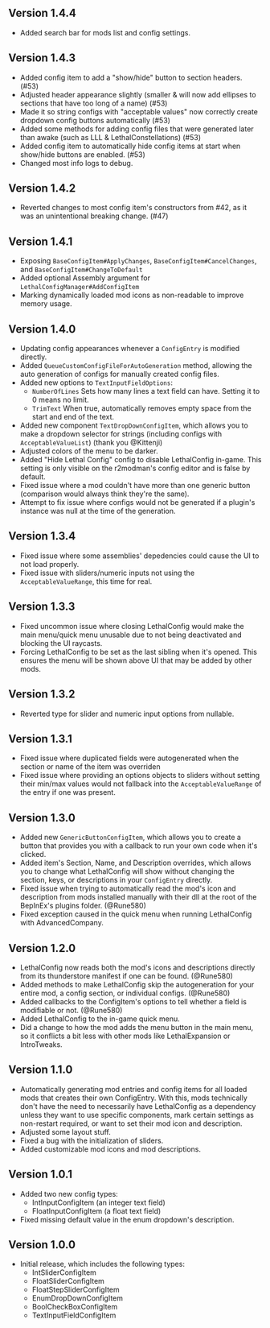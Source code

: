 ## Version 1.4.4
- Added search bar for mods list and config settings.

## Version 1.4.3
- Added config item to add a "show/hide" button to section headers. (#53)
- Adjusted header appearance slightly (smaller & will now add ellipses to sections that have too long of a name) (#53)
- Made it so string configs with "acceptable values" now correctly create dropdown config buttons automatically (#53)
- Added some methods for adding config files that were generated later than awake (such as LLL & LethalConstellations) (#53)
- Added config item to automatically hide config items at start when show/hide buttons are enabled. (#53)
- Changed most info logs to debug.

## Version 1.4.2
- Reverted changes to most config item's constructors from #42, as it was an unintentional breaking change. (#47)

## Version 1.4.1
- Exposing `BaseConfigItem#ApplyChanges`, `BaseConfigItem#CancelChanges`, and `BaseConfigItem#ChangeToDefault`
- Added optional Assembly argument for `LethalConfigManager#AddConfigItem`
- Marking dynamically loaded mod icons as non-readable to improve memory usage.

## Version 1.4.0
- Updating config appearances whenever a `ConfigEntry` is modified directly.
- Added `QueueCustomConfigFileForAutoGeneration` method, allowing the auto generation of configs for manually created config files.
- Added new options to `TextInputFieldOptions`:
  - `NumberOfLines` Sets how many lines a text field can have. Setting it to 0 means no limit.
  - `TrimText` When true, automatically removes empty space from the start and end of the text.
- Added new component `TextDropDownConfigItem`, which allows you to make a dropdown selector for strings (including configs with `AcceptableValueList`) (thank you @Kittenji)
- Adjusted colors of the menu to be darker.
- Added "Hide Lethal Config" config to disable LethalConfig in-game. This setting is only visible on the r2modman's config editor and is false by default.
- Fixed issue where a mod couldn't have more than one generic button (comparison would always think they're the same).
- Attempt to fix issue where configs would not be generated if a plugin's instance was null at the time of the generation.

## Version 1.3.4
- Fixed issue where some assemblies' depedencies could cause the UI to not load properly.
- Fixed issue with sliders/numeric inputs not using the `AcceptableValueRange`, this time for real.

## Version 1.3.3
- Fixed uncommon issue where closing LethalConfig would make the main menu/quick menu unusable due to not being deactivated and blocking the UI raycasts.
- Forcing LethalConfig to be set as the last sibling when it's opened. This ensures the menu will be shown above UI that may be added by other mods.

## Version 1.3.2
- Reverted type for slider and numeric input options from nullable.

## Version 1.3.1
- Fixed issue where duplicated fields were autogenerated when the section or name of the item was overriden
- Fixed issue where providing an options objects to sliders without setting their min/max values would not fallback into the `AcceptableValueRange` of the entry if one was present.

## Version 1.3.0
- Added new `GenericButtonConfigItem`, which allows you to create a button that provides you with a callback to run your own code when it's clicked.
- Added item's Section, Name, and Description overrides, which allows you to change what LethalConfig will show without changing the section, keys, or descriptions in your `ConfigEntry` directly.
- Fixed issue when trying to automatically read the mod's icon and description from mods installed manually with their dll at the root of the BepInEx's plugins folder. (@Rune580)
- Fixed exception caused in the quick menu when running LethalConfig with AdvancedCompany.

## Version 1.2.0
- LethalConfig now reads both the mod's icons and descriptions directly from its thunderstore manifest if one can be found. (@Rune580)
- Added methods to make LethalConfig skip the autogeneration for your entire mod, a config section, or individual configs. (@Rune580)
- Added callbacks to the ConfigItem's options to tell whether a field is modifiable or not. (@Rune580)
- Added LethalConfig to the in-game quick menu.
- Did a change to how the mod adds the menu button in the main menu, so it conflicts a bit less with other mods like LethalExpansion or IntroTweaks.

## Version 1.1.0
- Automatically generating mod entries and config items for all loaded mods that creates their own ConfigEntry. With this, mods technically don't have the need to necessarily have LethalConfig as a dependency unless they want to use specific components, mark certain settings as non-restart required, or want to set their mod icon and description.
- Adjusted some layout stuff.
- Fixed a bug with the initialization of sliders.
- Added customizable mod icons and mod descriptions.

## Version 1.0.1
- Added two new config types:
  - IntInputConfigItem (an integer text field)
  - FloatInputConfigItem (a float text field)
- Fixed missing default value in the enum dropdown's description.

## Version 1.0.0
- Initial release, which includes the following types:
  - IntSliderConfigItem
  - FloatSliderConfigItem
  - FloatStepSliderConfigItem
  - EnumDropDownConfigItem
  - BoolCheckBoxConfigItem
  - TextInputFieldConfigItem